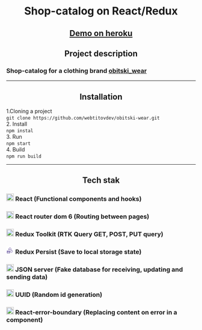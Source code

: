 <h1 align=center>Shop-catalog on React/Redux</h1>
<h2 align='center'><a href="https://obitski.herokuapp.com/">Demo on heroku</a></h2>
<h2 align='center'>Project description</h2>
<h3>Shop-catalog for a clothing brand <a target="_blank" href="https://www.instagram.com/obitski_wear/">obitski_wear</a></h3>

---

<h2 align='center'>Installation</h2>
1.Cloning a project<br>
    <code>git clone https://github.com/webtitovdev/obitski-wear.git</code><br>
2. Install <br>
   <code>npm instal</code><br>
3. Run <br>
   <code>npm start</code><br>
4. Build <br>
   <code>npm run build</code> <br>

---

<h2 align='center'>Tech stak</h2>
<h3> <img width="20" height="20" src="https://upload.wikimedia.org/wikipedia/commons/a/a7/React-icon.svg"/> React (Functional components and hooks) </h3>
<h3> <img width="20" height="20" src="https://res.cloudinary.com/practicaldev/image/fetch/s---xCsVK0j--/c_imagga_scale,f_auto,fl_progressive,h_1080,q_auto,w_1080/https://reacttraining.com/images/blog/reach-react-router-future.png"/> React router dom 6 (Routing between pages) </h3>
<h3> <img width="20" height="20" src="https://redux-toolkit.js.org/img/redux.svg"/> Redux Toolkit (RTK Query GET, POST, PUT query) </h3>
<h3> <img width="20" height="20" src="https://raw.githubusercontent.com/LukeBrandonFarrell/open-source-images/master/redux-persist-machine/redux-persist-machine-logo.png"/> Redux Persist (Save to local storage state) </h3>
<h3> <img width="20" height="20"" src="https://www.sentry.dev/_assets2/static/be22c7c24f62ec149983212083ff65ad/5f035/nodejs.png"/> JSON server (Fake database for receiving, updating and sending data) </h3>
<h3> <img width="20" height="20" src="https://ludwhe.gallerycdn.vsassets.io/extensions/ludwhe/vscode-uuid/1.0.6/1642780667291/Microsoft.VisualStudio.Services.Icons.Default"/> UUID (Random id generation) </h3>
<h3> <img width="20" height="20" src="https://upload.wikimedia.org/wikipedia/commons/a/a7/React-icon.svg"/> React-error-boundary (Replacing content on error in a component) </h3>
